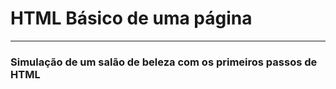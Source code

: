 # HTML Básico de uma página 
------------------------------------------------------------
### Simulação de um salão de beleza com os primeiros passos de HTML
